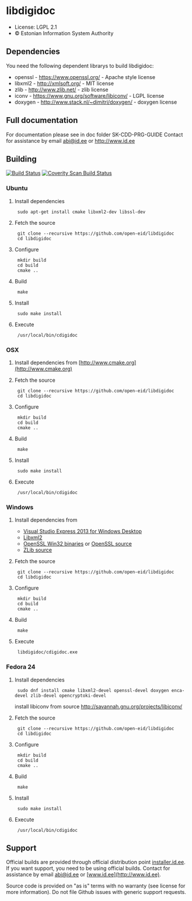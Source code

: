 # libdigidoc

 * License: LGPL 2.1
 * &copy; Estonian Information System Authority

Dependencies
---------------------------
You need the following dependent librarys to build libdigidoc:
- openssl - https://www.openssl.org/ - Apache style license
- libxml2 - http://xmlsoft.org/ - MIT license
- zlib - http://www.zlib.net/ - zlib license
- iconv - https://www.gnu.org/software/libiconv/ - LGPL license
- doxygen - http://www.stack.nl/~dimitri/doxygen/ - doxygen license


Full documentation
----------------------------
For documentation please see in doc folder SK-CDD-PRG-GUIDE
Contact for assistance by email abi@id.ee or http://www.id.ee

## Building
[![Build Status](https://travis-ci.org/open-eid/libdigidoc.svg?branch=master)](https://travis-ci.org/open-eid/libdigidoc)
[![Coverity Scan Build Status](https://scan.coverity.com/projects/724/badge.svg)](https://scan.coverity.com/projects/724)

### Ubuntu

1. Install dependencies

        sudo apt-get install cmake libxml2-dev libssl-dev

2. Fetch the source

        git clone --recursive https://github.com/open-eid/libdigidoc
        cd libdigidoc

3. Configure

        mkdir build
        cd build
        cmake ..

4. Build

        make

5. Install

        sudo make install

6. Execute

        /usr/local/bin/cdigidoc
        
### OSX

1. Install dependencies from [http://www.cmake.org](http://www.cmake.org)

2. Fetch the source

        git clone --recursive https://github.com/open-eid/libdigidoc
        cd libdigidoc

3. Configure

        mkdir build
        cd build
        cmake ..

4. Build

        make

5. Install

        sudo make install

6. Execute

        /usr/local/bin/cdigidoc

### Windows

1. Install dependencies from
    * [Visual Studio Express 2013 for Windows Desktop](http://www.visualstudio.com/en-us/products/visual-studio-express-vs.aspx)
	* [Libxml2](http://xmlsoft.org/downloads.html)
	* [OpenSSL Win32 binaries](https://slproweb.com/products/Win32OpenSSL.html) or [OpenSSL source](https://www.openssl.org/source/)
	* [ZLib source](http://zlib.net/zlib128.zip)
2. Fetch the source

        git clone --recursive https://github.com/open-eid/libdigidoc
        cd libdigidoc

3. Configure

        mkdir build
        cd build
        cmake ..

4. Build

        make

5. Execute

        libdigidoc/cdigidoc.exe
	
### Fedora 24

1. Install dependencies

        sudo dnf install cmake libxml2-devel openssl-devel doxygen enca-devel zlib-devel opencryptoki-devel
	install libiconv from source http://savannah.gnu.org/projects/libiconv/

2. Fetch the source

        git clone --recursive https://github.com/open-eid/libdigidoc
        cd libdigidoc

3. Configure

        mkdir build
        cd build
        cmake ..

4. Build

        make

5. Install

        sudo make install

6. Execute

        /usr/local/bin/cdigidoc
        
## Support
Official builds are provided through official distribution point [installer.id.ee](https://installer.id.ee). If you want support, you need to be using official builds. Contact for assistance by email [abi@id.ee](mailto:abi@id.ee) or [www.id.ee](http://www.id.ee).

Source code is provided on "as is" terms with no warranty (see license for more information). Do not file Github issues with generic support requests.
